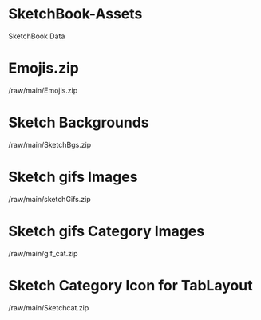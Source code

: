 # SketchBook-Assets
 SketchBook Data

# Emojis.zip
/raw/main/Emojis.zip

# Sketch Backgrounds
/raw/main/SketchBgs.zip

# Sketch gifs Images 
/raw/main/sketchGifs.zip

# Sketch gifs Category Images
/raw/main/gif_cat.zip

# Sketch Category Icon for TabLayout
/raw/main/Sketchcat.zip
